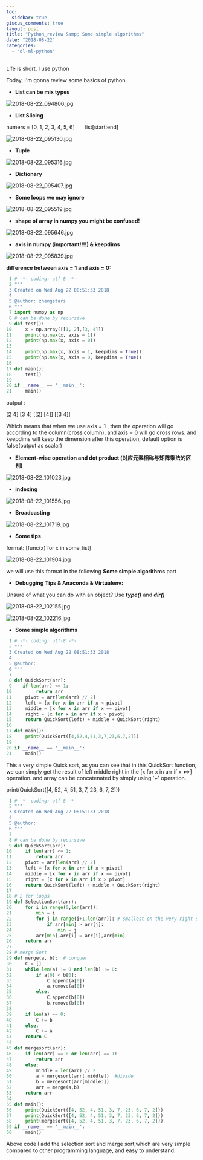 ```yaml
---
toc:
  sidebar: true
giscus_comments: true
layout: post
title: "Python_review &amp; Some simple algorithms"
date: "2018-08-22"
categories: 
  - "dl-ml-python"
---
```


Life is short, I use python

Today, I'm gonna review some basics of python.

- **List can be mix types** 

![2018-08-22_094806.jpg](https://zhengliangliang.files.wordpress.com/2018/08/2018-08-22_094806.jpg)

- **List Slicing**

numers = [0, 1, 2, 3, 4, 5, 6]       list[start:end]

![2018-08-22_095130.jpg](https://zhengliangliang.files.wordpress.com/2018/08/2018-08-22_095130.jpg)

- **Tuple**

![2018-08-22_095316.jpg](https://zhengliangliang.files.wordpress.com/2018/08/2018-08-22_095316.jpg)

- **Dictionary**

![2018-08-22_095407.jpg](https://zhengliangliang.files.wordpress.com/2018/08/2018-08-22_095407.jpg)

- **Some loops we may ignore**

![2018-08-22_095519.jpg](https://zhengliangliang.files.wordpress.com/2018/08/2018-08-22_095519.jpg)

- **shape of array in numpy you might be confused!**

![2018-08-22_095646.jpg](https://zhengliangliang.files.wordpress.com/2018/08/2018-08-22_095646.jpg)

- **axis in numpy (important!!!!) & keepdims** 

![2018-08-22_095839.jpg](https://zhengliangliang.files.wordpress.com/2018/08/2018-08-22_095839.jpg)

**difference between axis = 1 and axis = 0:**
```python
 1 # -*- coding: utf-8 -*-
 2 """
 3 Created on Wed Aug 22 08:51:33 2018
 4 
 5 @author: zhengstars
 6 """
 7 import numpy as np
 8 # can be done by recursive
 9 def test():
10     x = np.array([[1, 2],[3, 4]])
11     print(np.max(x, axis = 1))
12     print(np.max(x, axis = 0))
13     
14     print(np.max(x, axis = 1, keepdims = True))
15     print(np.max(x, axis = 0, keepdims = True))
16         
17 def main():
18     test()
19     
20 if __name__ == '__main__':
21     main()

```

output :

[2 4] [3 4] [[2] [4]] [[3 4]]

Which means that when we use axis = 1 , then the operation will go according to the column(cross column), and axis = 0 will go cross rows. and keepdims will keep the dimension after this operation, default option is false(output as scalar)

- **Element-wise operation and dot product (对应元素相称与矩阵乘法的区别)**

![2018-08-22_101023.jpg](https://zhengliangliang.files.wordpress.com/2018/08/2018-08-22_101023.jpg)

- **indexing**

![2018-08-22_101556.jpg](https://zhengliangliang.files.wordpress.com/2018/08/2018-08-22_101556.jpg)

- **Broadcasting**

![2018-08-22_101719.jpg](https://zhengliangliang.files.wordpress.com/2018/08/2018-08-22_101719.jpg)

- **Some tips**

format: [func(x) for x in some_list]

![2018-08-22_101904.jpg](https://zhengliangliang.files.wordpress.com/2018/08/2018-08-22_101904.jpg)

we will use this format in the following **Some simple algorithms** part

- **Debugging Tips & Anaconda & Virtualenv:**

Unsure of what you can do with an object? Use **_type()_** and **_dir()_**

![2018-08-22_102155.jpg](https://zhengliangliang.files.wordpress.com/2018/08/2018-08-22_102155.jpg)

![2018-08-22_102216.jpg](https://zhengliangliang.files.wordpress.com/2018/08/2018-08-22_102216.jpg)

- **Some simple algorithms**
```python
 1 # -*- coding: utf-8 -*-
 2 """
 3 Created on Wed Aug 22 08:51:33 2018
 4 
 5 @author: 
 6 """
 7 
 8 def QuickSort(arr):
 9    if len(arr) <= 1:
10         return arr
11     pivot = arr[len(arr) // 2]
12     left = [x for x in arr if x < pivot]
13     middle = [x for x in arr if x == pivot]
14     right = [x for x in arr if x > pivot]
15     return QuickSort(left) + middle + QuickSort(right)
16 
17 def main():
18     print(QuickSort([4,52,4,51,3,7,23,6,7,2]))
19 
20 if __name__ == '__main__':
21     main()
```

This a very simple Quick sort, as you can see that in this QuickSort function, we can simply get the result of left middle right in the [x for x in arr if x <=>] operation. and array can be concatenated by simply using '+' operation.

print(QuickSort([4, 52, 4, 51, 3, 7, 23, 6, 7, 2]))
```python
 1 # -*- coding: utf-8 -*-
 2 """
 3 Created on Wed Aug 22 08:51:33 2018
 4 
 5 @author: 
 6 """
 7 
 8 # can be done by recursive
 9 def QuickSort(arr):
10     if len(arr) <= 1:
11         return arr
12     pivot = arr[len(arr) // 2]
13     left = [x for x in arr if x < pivot]
14     middle = [x for x in arr if x == pivot]
15     right = [x for x in arr if x > pivot]
16     return QuickSort(left) + middle + QuickSort(right)
17 
18 # 2 for loops
19 def SelectionSort(arr):
20     for i in range(0,len(arr)):
21         min = i
22         for j in range(i+1,len(arr)): # smallest on the very right side
23             if arr[min] > arr[j]:
24                 min = j
25         arr[min],arr[i] = arr[i],arr[min]
26     return arr
27 
28 # merge Sort
29 def merge(a, b):  # conquer
30     C = []
31     while len(a) != 0 and len(b) != 0:
32         if a[0] < b[0]:
33             C.append(a[0])
34             a.remove(a[0])
35         else:
36             C.append(b[0])
37             b.remove(b[0])
38     
39     if len(a) == 0:
40         C += b
41     else:
42         C += a
43     return C
44 
45 def mergesort(arr):
46     if len(arr) == 0 or len(arr) == 1:
47         return arr
48     else:
49         middle = len(arr) // 2
50         a = mergesort(arr[:middle])  #divide
51         b = mergesort(arr[middle:])
52         arr = merge(a,b)
53     return arr
54         
55 def main():
56     print(QuickSort([4, 52, 4, 51, 3, 7, 23, 6, 7, 2]))
57     print(QuickSort([4, 52, 4, 51, 3, 7, 23, 6, 7, 2]))
58     print(mergesort([4, 52, 4, 51, 3, 7, 23, 6, 7, 2]))
59 if __name__ == '__main__':
60     main()
```

Above code I add the selection sort and merge sort,which are very simple compared to other programming language, and easy to understand.
